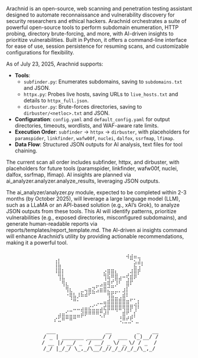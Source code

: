 Arachnid is an open-source,  web scanning and penetration testing assistant designed to automate reconnaissance and vulnerability discovery for security researchers and ethical hackers. Arachnid orchestrates a suite of powerful open-source tools to perform subdomain enumeration, HTTP probing, directory brute-forcing, and more, with AI-driven insights to prioritize vulnerabilities. Built in Python, it offers a command-line interface for ease of use, session persistence for resuming scans, and customizable configurations for flexibility.



As of July 23, 2025, Arachnid supports:
- **Tools**:
  - `subfinder.py`: Enumerates subdomains, saving to `subdomains.txt` and JSON.
  - `httpx.py`: Probes live hosts, saving URLs to `live_hosts.txt` and details to `httpx_full.json`.
  - `dirbuster.py`: Brute-forces directories, saving to `dirbuster/<netloc>.txt` and JSON.
- **Configuration**: `config.yaml` and `default_config.yaml` for output directories, timeouts, wordlists, and WAF-aware rate limits.
- **Execution Order**: `subfinder` → `httpx` → `dirbuster`, with placeholders for `paramspider`, `linkfinder`, `wafw00f`, `nuclei`, `dalfox`, `ssrfmap`, `lfimap`.
- **Data Flow**: Structured JSON outputs for AI analysis, text files for tool chaining.

The current scan all order includes subfinder, httpx, and dirbuster, with placeholders for future tools (paramspider, linkfinder, wafw00f, nuclei, dalfox, ssrfmap, lfimap). AI insights are planned via ai_analyzer.analyzer.analyze_results, leveraging JSON outputs.

The ai_analyzer/analyzer.py module, expected to be completed within 2-3 months (by October 2025), will leverage a large language model (LLM), such as a LLaMA or an API-based solution (e.g., xAI’s Grok), to analyze JSON outputs from these tools. This AI will identify patterns, prioritize vulnerabilities (e.g., exposed directories, misconfigured subdomains), and generate human-readable reports via reports/templates/report_template.md. The AI-driven ai insights command will enhance Arachnid’s utility by providing actionable recommendations, making it a powerful tool.


<div align="center">

<pre>
⠀⠀⠀⠀⠀⠀⠀⠀⠀⠀⠀⠀⠀⠀⠀⠀⠀⠀⠀⣠⣠⣀⠀⠀
⢠⡆⠀⠀⠀⠀⠀⠀⠀⠀⠀⠀⠀⠀⠀⠀⠀⠀⠀⠈⠛⢍⣹⡀
⢸⣷⠀⠀⠀⠀⠀⠀⠀⠀⠀⠀⠀⠀⠀⠀⠀⠀⠀⠀⠀⣯⢩⠃
⠸⣿⡇⠀⠀⠀⠀⠀⠀⠀⠀⠀⠀⣔⣿⣿⣆⠀⠀⢀⢼⣿⡟⠀
⠀⢹⣧⠀⠀⠀⠀⠀⠀⠀⠀⠀⠀⢹⢷⢛⣿⣴⠒⢫⣿⠟⠀⠀
⠀⠀⢻⣆⠀⠀⠀⠀⠀⠀⠀⣀⣠⣶⢿⣋⡸⠃⠀⣿⠏⠀⠀⠀
⠀⠀⠀⢻⣆⠀⠀⣀⢤⣶⣝⣡⣶⣿⣍⣉⣀⡀⣰⡇⠀⠀⠀⠀
⠀⠀⠀⠐⢿⣧⡸⠷⠾⠋⠉⠀⠀⠀⢻⣯⣁⢀⣾⠇⠀⠀⠀⠀
⠀⠀⠀⠀⠈⠛⠂⠀⠀⠀⠀⢀⣀⣤⣾⣿⣿⣿⣿⣶⠋⢁⡆⠀
⠀⠀⠀⠀⠀⣀⣀⣠⣤⣔⣊⣁⣠⣞⣿⣿⣿⣿⢿⣿⡿⢹⠇⠀
⠀⣠⣤⣊⣉⣀⣀⣽⡿⠿⠿⠿⡛⡼⠇⠀⠈⠀⣾⠟⢁⡎⠀⠀
⡔⣋⠿⠛⠿⠛⠉⠁⠀⠀⠀⠀⠈⠁⠀⠀⠀⢘⠿⠞⢟⠁⠀⠀
⠀⠀⠀⠀⠀⠀⠀⠀⠀⠀⠀⠀⠀⠀⠀⠀⠀⠈⠉⠉⠀⠉⠀
  ___                __        _    __
 / _ | _______ _____/ /  ___  (_)__/ /
/ __ |/ __/ _ `/ __/ _ \/ _ \/ / _  /
/_/ |_/_/ \_,_/\__/_//_/_//_/_/\_,_/

</pre>

</div>


